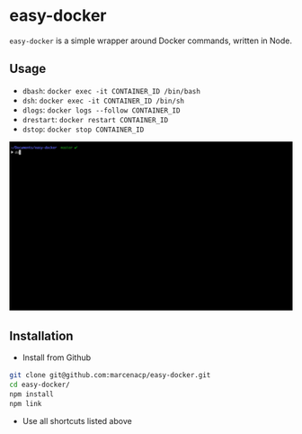 # easy-docker

`easy-docker` is a simple wrapper around Docker commands, written in Node.

## Usage

- `dbash`: `docker exec -it CONTAINER_ID /bin/bash`
- `dsh`: `docker exec -it CONTAINER_ID /bin/sh`
- `dlogs`: `docker logs --follow CONTAINER_ID`
- `drestart`: `docker restart CONTAINER_ID`
- `dstop`: `docker stop CONTAINER_ID`

![](public/usage.gif)

## Installation

- Install from Github
```bash
git clone git@github.com:marcenacp/easy-docker.git
cd easy-docker/
npm install
npm link
```

- Use all shortcuts listed above
